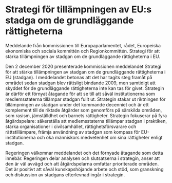 # Strategi för tillämpningen av EU:s stadga om de grundläggande rättigheterna

Meddelande från kommissionen till Europaparlamentet, rådet, Europeiska ekonomiska och sociala kommittén och Regionkommittén. Strategi för att stärka tillämpningen av stadgan om de grundläggande rättigheterna i EU.

Den 2 december 2020 presenterade kommissionen meddelandet Strategi för att stärka tillämpningen av stadgan om de grundläggande rättigheterna i EU (stadgan). I meddelandet betonas att det har tagits steg framåt på området sedan stadgan blev rättsligt bindande 2009, men samtidigt att skyddet för de grundläggande rättigheterna inte kan tas för givet. Strategin är därför ett förnyat åtagande för att se till att såväl institutionerna som medlemsstaterna tillämpar stadgan fullt ut. Strategin stakar ut riktningen för tillämpningen av stadgan under det kommande decenniet och är ett komplement till de riktade åtgärder som genomförs på särskilda områden, som rasism, jämställdhet och barnets rättigheter. Strategin fokuserar på fyra åtgärdspelare: säkerställa att medlemsstaterna tillämpar stadgan i praktiken, stärka organisationer i civilsamhället, rättighetsförsvarare och rättstillämpare, främja användning av stadgan som kompass för EU\-institutionerna och öka människors medvetenhet om sina rättigheter enligt stadgan.

Regeringen välkomnar meddelandet och det förnyade åtagande som detta innebär. Regeringen delar analysen och slutsatserna i strategin, anser att den är väl avvägd och att åtgärdspelarna omfattar prioriterade områden. Det är positivt att såväl kunskapshöjande arbete och stöd, som granskning och diskussion av stadgans efterlevnad ingår i strategin.
